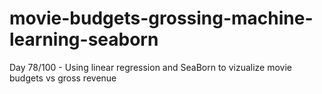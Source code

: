 # movie-budgets-grossing-machine-learning-seaborn

Day 78/100 - Using linear regression and SeaBorn to vizualize movie budgets vs gross revenue
